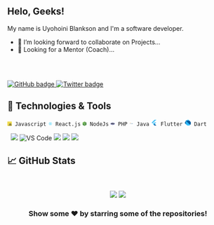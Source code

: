 
##  Helo, Geeks! 

 My name is Uyohoini Blankson and I'm a software developer. <br>
- 👯 I’m looking forward to collaborate on Projects... <br>
- 💬 Looking for a Mentor (Coach)... 




<br/>
<br/>
<div>
<p>
  <a href="https://github.com/usblankson?tab=followers">
    <img src="https://img.shields.io/github/followers/richardingwe?label=Followers&logo=GitHub&style=for-the-badge" alt="GitHub badge" />
  </a>
  <a href="http://twitter.com/BlanksonUs">
    <img src="https://img.shields.io/twitter/follow/BlanksonUs?label=Twitter&logo=twitter&style=for-the-badge"alt="Twitter badge" />
  </a>
</p>
 
<!--   
[![Linkedin: uyohoiniblanksona827b1117](https://img.shields.io/badge/-uyohoiniblankson-blue?style=flat-square&logo=Linkedin&logoColor=white&link=linkedin.com/in/uyohoini-blankson-a827b1117)](https://www.linkedin.com/in/uyohoini-blankson-a827b1117)

 -->

    


## 🔧 Technologies & Tools
<p>
<code><img height="10" src="https://raw.githubusercontent.com/github/explore/80688e429a7d4ef2fca1e82350fe8e3517d3494d/topics/javascript/javascript.png"> Javascript</code>
<code><img height="10" src="https://raw.githubusercontent.com/github/explore/80688e429a7d4ef2fca1e82350fe8e3517d3494d/topics/react/react.png"> React.js</code>
<code><img height="10" src="https://raw.githubusercontent.com/github/explore/80688e429a7d4ef2fca1e82350fe8e3517d3494d/topics/nodejs/nodejs.png"> NodeJs</code>
<code><img height="10" src="https://raw.githubusercontent.com/github/explore/80688e429a7d4ef2fca1e82350fe8e3517d3494d/topics/php/php.png"> PHP</code>
<code><img height="10" src="https://raw.githubusercontent.com/github/explore/80688e429a7d4ef2fca1e82350fe8e3517d3494d/topics/java/java.png"> Java</code>
<code><img height="15" src="https://raw.githubusercontent.com/github/explore/80688e429a7d4ef2fca1e82350fe8e3517d3494d/topics/flutter/flutter.png"> Flutter</code> 
<code><img height="15" src="https://raw.githubusercontent.com/github/explore/80688e429a7d4ef2fca1e82350fe8e3517d3494d/topics/dart/dart.png"> Dart</code>
</p>

&nbsp;
![](https://img.shields.io/badge/Editor-IntelliJ_IDEA-informational?style=flat&logo=intellij-idea&logoColor=white&color=2bbc8a)
![VS Code](https://img.shields.io/badge/Editor-VSCode-2bbc8a.svg?logo=visual-studio-code)
![](https://img.shields.io/badge/Git-Bash-informational?style=flat&logo=gnu-bash&logoColor=white&color=2bbc8a)
![](https://img.shields.io/badge/Tools-Docker-informational?style=flat&logo=docker&logoColor=white&color=2bbc8a)
![](https://img.shields.io/badge/Tools-Kubernetes-informational?style=flat&logo=kubernetes&logoColor=white&color=2bbc8a)


## &#x1f4c8; GitHub Stats
<br>
<p align="center">
  <img width="48%" src="https://github-readme-stats.vercel.app/api?username=usblankson&show_icons=true&theme=tokyonight" />
  <img width="48%" src="https://github-readme-streak-stats.herokuapp.com/?user=usblankson&theme=tokyonight" />
</p>


<div align="center">

### Show some ❤️ by starring some of the repositories!

</div>
</div>


